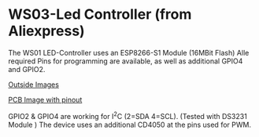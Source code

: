 # WS03-Led Controller (from Aliexpress)

The WS01 LED-Controller uses an ESP8266-S1 Module (16MBit Flash)
Alle required Pins for programming are available, as well as additional GPIO4 and GPIO2.

[Outside Images](https://ibb.co/kUoQmL)

[PCB Image with pinout](https://ibb.co/mybED0)

GPIO2 & GPIO4 are working for I<sup>2</sup>C (2=SDA 4=SCL).
(Tested with DS3231 Module
)
The device uses an additional CD4050 at the pins used for PWM.



